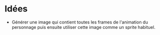 Idées
=====
- Générer une image qui contient toutes les frames de l'animation du personnage
  puis ensuite utiliser cette image comme un sprite habituel.
